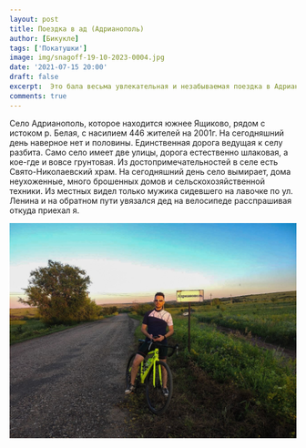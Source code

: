 ```yaml
---
layout: post
title: Поездка в ад (Адрианополь)
author: [Бикукле]
tags: ['Покатушки']
image: img/snagoff-19-10-2023-0004.jpg
date: '2021-07-15 20:00'
draft: false
excerpt:  Это бала весьма увлекательная и незабываемая поездка в Адрианополь
comments: true
---
```

Село Адрианополь, которое находится южнее Ящиково, рядом с истоком р. Белая, с насилием 446 жителей на 2001г.   На сегодняшний день наверное нет и половины. Единственная дорога ведущая  к селу разбита. Само село имеет две улицы, дорога естественно шлаковая, а кое-где и вовсе грунтовая. Из достопримечательностей в селе есть Свято-Николаевский храм. На сегодняшний день село вымирает, дома неухоженные, много брошенных домов и сельскохозяйственной техники. Из местных видел только мужика сидевшего на лавочке по ул. Ленина и на обратном пути увязался дед на велосипеде расспрашивая откуда приехал я.

![Адрианополь](img/snagoff-19-10-2023-0005.jpg)
